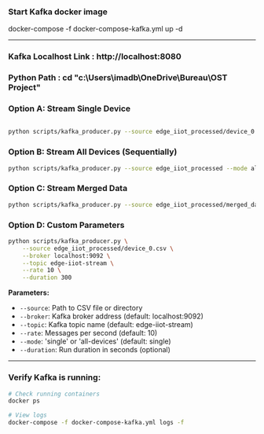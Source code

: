 ### Start Kafka docker image

docker-compose -f docker-compose-kafka.yml up -d

---







### Kafka Localhost Link : **http://localhost:8080**

### Python Path : cd "c:\Users\imadb\OneDrive\Bureau\OST Project"


### Option A: Stream Single Device
```bash

python scripts/kafka_producer.py --source edge_iiot_processed/device_0.csv --rate 10
````

### Option B: Stream All Devices (Sequentially)

```bash
python scripts/kafka_producer.py --source edge_iiot_processed --mode all-devices --rate 10
```

### Option C: Stream Merged Data

```bash
python scripts/kafka_producer.py --source edge_iiot_processed/merged_data.csv --rate 10
```

### Option D: Custom Parameters

```bash
python scripts/kafka_producer.py \
    --source edge_iiot_processed/device_0.csv \
    --broker localhost:9092 \
    --topic edge-iiot-stream \
    --rate 10 \
    --duration 300
```

**Parameters:**

-   `--source`: Path to CSV file or directory
-   `--broker`: Kafka broker address (default: localhost:9092)
-   `--topic`: Kafka topic name (default: edge-iiot-stream)
-   `--rate`: Messages per second (default: 10)
-   `--mode`: 'single' or 'all-devices' (default: single)
-   `--duration`: Run duration in seconds (optional)



---

### **Verify Kafka is running:**

````bash
# Check running containers
docker ps

# View logs
docker-compose -f docker-compose-kafka.yml logs -f
